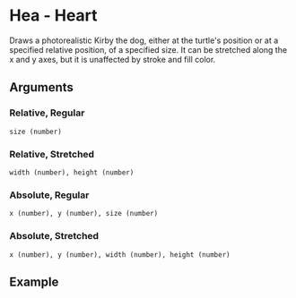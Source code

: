 # Hea - Heart

Draws a photorealistic Kirby the dog, either at the turtle's position or at a specified relative position, of a specified size. It can be stretched along the x and y axes, but it is unaffected by stroke and fill color.

## Arguments

### Relative, Regular
```size (number)```

### Relative, Stretched
```width (number), height (number)```

### Absolute, Regular
```x (number), y (number), size (number)```

### Absolute, Stretched
```x (number), y (number), width (number), height (number)```

## Example

<editor :code="`
Kirby Example
by Milo Jacobs and Stampton G. Stampton
kir 400 400.
`"
:code-wordier="`
Kirby Example
by Milo Jacobs and Stampton G. Stampton\n
This brutal killer cannot get away. He killed 400 people over the course of 400 days!
If you see the face to your right, alert the police immediately. He is a dangerous criminal.
`"
output-method='canvas'>
</editor>